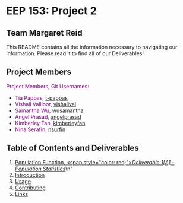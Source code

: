 # EEP 153: Project 2
## Team Margaret Reid

This README contains all the information necessary to navigating our information. Please read it to find all of our Deliverables!

## Project Members
<span style="color:purple">Project Members, Git Usernames:</span>
- <span style="color:purple">Tia Pappas</span>, [t-pappas](https://github.com/t-pappas)
- <span style="color:purple">Vishali Vallioor</span>, [vishalival](https://github.com/vishalival)
- <span style="color:purple">Samantha Wu</span>, [wusamantha](https://github.com/wusamantha)
- <span style="color:purple">Angel Prasad</span>, [angelprasad](https://github.com/angelprasad)
- <span style="color:purple">Kimberley Fan</span>, [kimberleyfan](https://github.com/kimberleyfan)
- <span style="color:purple">Nina Serafin</span>, [nsurfin](https://github.com/nsurfin)
  
## Table of Contents and Deliverables
1. [Population Function, <span style=\"color: red;\">*Deliverable 1[A] - Population Statistics*</span>](#population-f)\n"
2. [Introduction](#introduction)
3. [Usage](#usage)
4. [Contributing](#contributing)
5. [Links](#links)

